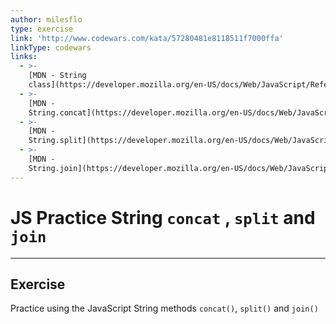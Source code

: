 ```yaml
---
author: milesflo
type: exercise
link: 'http://www.codewars.com/kata/57280481e8118511f7000ffa'
linkType: codewars
links:
  - >-
    [MDN - String
    class](https://developer.mozilla.org/en-US/docs/Web/JavaScript/Reference/Global_Objects/String){website}
  - >-
    [MDN -
    String.concat](https://developer.mozilla.org/en-US/docs/Web/JavaScript/Reference/Global_Objects/String/concat){website}
  - >-
    [MDN -
    String.split](https://developer.mozilla.org/en-US/docs/Web/JavaScript/Reference/Global_Objects/String/split){website}
  - >-
    [MDN -
    String.join](https://developer.mozilla.org/en-US/docs/Web/JavaScript/Reference/Global_Objects/String/join){website}
---
```


# JS Practice String `concat` , `split` and `join`


---

## Exercise

Practice using the JavaScript String methods `concat()`, `split()` and `join()`
